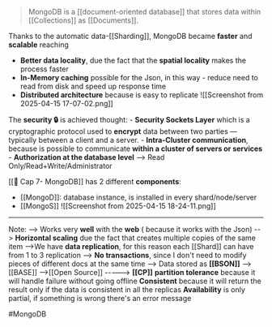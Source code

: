 >MongoDB is a [[document-oriented database]] that stores data within [[Collections]] as [[Documents]].

Thanks to the automatic data-[[Sharding]],  MongoDB became **faster** and **scalable** reaching
- **Better data locality**, due the fact that the **spatial locality** makes the process faster
- **In-Memory caching** possible for the Json, in this way - reduce need to read from disk and speed up response time
- **Distributed architecture** because is easy to replicate
![[Screenshot from 2025-04-15 17-07-02.png]]

The **security 🔒** is achieved thought:
	- **Security Sockets Layer** which is a cryptographic protocol used to **encrypt** data between two parties — typically between a client and a server.
	- **Intra-Cluster communication**, because is possible to communicate **within a cluster of servers or services**  
	-  **Authorization at the database level** --> Read Only/Read+Write/Administrator


[[🍂 Cap 7- MongoDB]] has 2 different **components**:
- [[MongoD]]: database instance, is installed in every shard/node/server
- [[MongoS]] 
![[Screenshot from 2025-04-15 18-24-11.png]]


---
Note: 
	--> Works very **well** with the **web** ( because it works with the Json) 
	--> **Horizontal scaling** due the fact that creates multiple copies of the same item
	-->We have **data replication**, for this reason each [[Shard]] can have from 1 to 3 replication
	--> **No transactions**, since I don't need to modify pieces of different docs at the same time 
	--> Data stored as **[[BSON]]** 
	-->[[BASE]]
	-->[[Open Source]]
	-----> **[[CP]]** 
		**partition tolerance** because it will handle failure without going offline
		 **Consistent** because it will return the result only if the data is consistent in all the replicas
		 **Availability** is only partial, if something is wrong there's an error message 

#MongoDB
